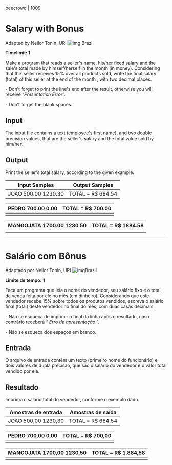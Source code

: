 beecrowd | 1009

# Salary with Bonus

Adapted by Neilor Tonin, URI ![img](https://resources.beecrowd.com.br/gallery/images/flags/br.gif) Brazil

**Timelimit: 1**

Make a program that reads a seller's name, his/her fixed salary and the sale's total made by himself/herself in the month (in money). Considering that this seller receives 15% over all products sold, write the final salary (total) of this seller at the end of the month , with two decimal places.

\- Don’t forget to print the line's end after the result, otherwise you will receive “*Presentation Error*”.

\- Don’t forget the blank spaces.

## Input

The input file contains a text (employee's first name), and two double precision values, that are the seller's salary and the total value sold by him/her.

## Output

Print the seller's total salary, according to the given example.

| Input Samples       | Output Samples    |
| ------------------- | ----------------- |
| JOAO 500.00 1230.30 | TOTAL = R$ 684.54 |

| PEDRO 700.00 0.00 | TOTAL = R$ 700.00 |
| ----------------- | ----------------- |
|                   |                   |

| MANGOJATA 1700.00 1230.50 | TOTAL = R$ 1884.58 |
| ------------------------- | ------------------ |
|                           |                    |

_______________________

# Salário com Bônus

Adaptado por Neilor Tonin, URI ![img](https://resources.beecrowd.com.br/gallery/images/flags/br.gif)Brasil

**Limite de tempo: 1**

Faça um programa que leia o nome do vendedor, seu salário fixo e o total da venda feita por ele no mês (em dinheiro). Considerando que este vendedor recebe 15% sobre todos os produtos vendidos, escreva o salário final (total) deste vendedor no final do mês, com duas casas decimais.

\- Não se esqueça de imprimir o final da linha após o resultado, caso contrário receberá “ *Erro de apresentação* ”.

\- Não se esqueça dos espaços em branco.

## Entrada

O arquivo de entrada contém um texto (primeiro nome do funcionário) e dois valores de dupla precisão, que são o salário do vendedor e o valor total vendido por ele.

## Resultado

Imprima o salário total do vendedor, conforme o exemplo dado.

| Amostras de entrada | Amostras de saída |
| ------------------- | ----------------- |
| JOÃO 500,00 1230,30 | TOTAL = R$ 684,54 |

| PEDRO 700,00 0,00 | TOTAL = R$ 700,00 |
| ----------------- | ----------------- |
|                   |                   |

| MANGOJATA 1700,00 1230,50 | TOTAL = R$ 1.884,58 |
| ------------------------- | ------------------- |
|                           |                     |